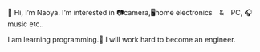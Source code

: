 👋 Hi, I’m Naoya.
I’m interested in 📷camera,🖥️home electronics　&　PC, 🎧music etc..

I am learning programming.👀
I will work hard to become an engineer.

<!---
Naoya-Program/Naoya-Program is a ✨ special ✨ repository because its `README.md` (this file) appears on your GitHub profile.
You can click the Preview link to take a look at your changes.
--->
